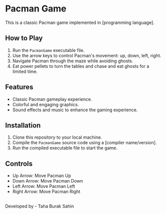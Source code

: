 # Pacman Game

This is a classic Pacman game implemented in [programming language]. 

## How to Play

1. Run the `PacmanGame` executable file.
2. Use the arrow keys to control Pacman's movement: up, down, left, right.
3. Navigate Pacman through the maze while avoiding ghosts.
4. Eat power pellets to turn the tables and chase and eat ghosts for a limited time.


## Features

- Classic Pacman gameplay experience.
- Colorful and engaging graphics.
- Sound effects and music to enhance the gaming experience.

## Installation

1. Clone this repository to your local machine.
2. Compile the `PacmanGame` source code using a [compiler name/version].
3. Run the compiled executable file to start the game.

## Controls

- Up Arrow: Move Pacman Up
- Down Arrow: Move Pacman Down
- Left Arrow: Move Pacman Left
- Right Arrow: Move Pacman Right

##
Developed by - Taha Burak Sahin
